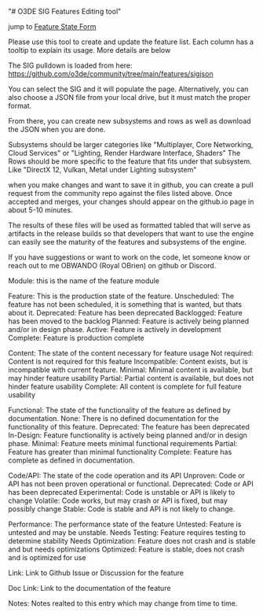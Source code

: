 "# O3DE SIG Features Editing tool" 

jump to [Feature State Form](https://o3de.github.io/community/features/form.html)

Please use this tool to create and update the feature list.
Each column has a tooltip to explain its usage. More details are below

The SIG pulldown is loaded from here: https://github.com/o3de/community/tree/main/features/sigjson

You can select the SIG and it will populate the page. Alternatively, you can also choose a JSON file from your local drive, but it must match the proper format.

From there, you can create new subsystems and rows as well as download the JSON when you are done.

Subsystems should be larger categories like "Multiplayer, Core Networking, Cloud Services" or "Lighting, Render Hardware Interface, Shaders"
The Rows should be more specific to the feature that fits under that subsystem. Like "DirectX 12, Vulkan, Metal under Lighting subsystem"

when you make changes and want to save it in github, you can create a pull request from the community repo against the files listed above.
Once accepted and merges, your changes should appear on the github.io page in about 5-10 minutes.

The results of these files will be used as formatted tabled that will serve as artifacts in the release builds so that developers that want to use the engine can easily see the maturity of the features and subsystems of the engine.

If you have suggestions or want to work on the code, let someone know or reach out to me OBWANDO (Royal OBrien) on github or Discord.

Module: this is the name of the feature module

Feature: This is the production state of the feature.
	Unscheduled: The feature has not been scheduled, it is something that is wanted, but thats about it.
	Deprecated: Feature has been deprecated
	Backlogged: Feature has been moved to the backlog
	Planned: Feature is actively being planned and/or in design phase.
	Active: Feature is actively in development
	Complete: Feature is production complete
	
Content: The state of the content necessary for feature usage
	Not required: Content is not required for this feature
	Incompatible: Content exists, but is incompatible with current feature.
	Minimal: Minimal content is available, but may hinder feature usability
	Partial: Partial content is available, but does not hinder feature usability
	Complete: All content is complete for full feature usability
	
Functional: The state of the functionality of the feature as defined by documentation.
	None: There is no defined documentation for the functionality of this feature.
	Deprecated: The feature has been deprecated
	In-Design:  Feature functionality is actively being planned and/or in design phase.
	Minimal: Feature meets minimal functional requirements
	Partial: Feature has greater than minimal functionality
	Complete: Feature has complete as defined in documentation.
	
Code/API: The state of the code operation and its API
	Unproven: Code or API has not been proven operational or functional.
	Deprecated: Code or API has been deprecated
	Experimental: Code is unstable or API is likely to change
	Volatile: Code works, but may crash or API is fixed, but may possibly change
	Stable: Code is stable and API is not likely to change.

Performance: The performance state of the feature
	Untested: Feature is untested and may be unstable.
	Needs Testing: Feature requires testing to determine stability
	Needs Optimization: Feature does not crash and is stable and but needs optimizations
	Optimized: Feature is stable, does not crash and is optimized for use
  
Link: Link to Github Issue or Discussion for the feature

Doc Link: Link to the documentation of the feature

Notes: Notes realted to this entry which may change from time to time.


 
